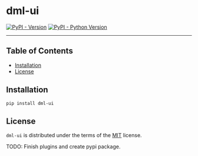 # dml-ui

[![PyPI - Version](https://img.shields.io/pypi/v/dml-ui.svg)](https://pypi.org/project/dml-ui)
[![PyPI - Python Version](https://img.shields.io/pypi/pyversions/dml-ui.svg)](https://pypi.org/project/dml-ui)

-----

## Table of Contents

- [Installation](#installation)
- [License](#license)

## Installation

```console
pip install dml-ui
```

## License

`dml-ui` is distributed under the terms of the [MIT](https://spdx.org/licenses/MIT.html) license.

TODO: Finish plugins and create pypi package.